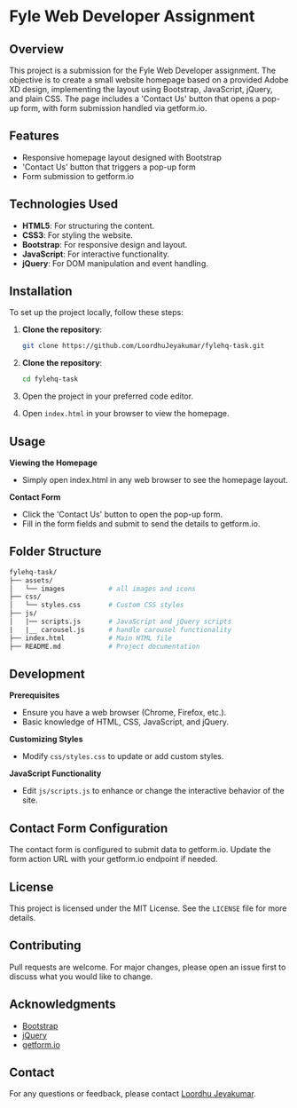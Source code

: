 # Fyle Web Developer Assignment

## Overview

This project is a submission for the Fyle Web Developer assignment. The objective is to create a small website homepage based on a provided Adobe XD design, implementing the layout using Bootstrap, JavaScript, jQuery, and plain CSS. The page includes a 'Contact Us' button that opens a pop-up form, with form submission handled via getform.io.

## Features

- Responsive homepage layout designed with Bootstrap
- 'Contact Us' button that triggers a pop-up form
- Form submission to getform.io

## Technologies Used

- **HTML5**: For structuring the content.
- **CSS3**: For styling the website.
- **Bootstrap**: For responsive design and layout.
- **JavaScript**: For interactive functionality.
- **jQuery**: For DOM manipulation and event handling.

## Installation

To set up the project locally, follow these steps:

1. **Clone the repository**:

   ```sh
   git clone https://github.com/LoordhuJeyakumar/fylehq-task.git

   ```

2. **Clone the repository**:
   ```sh
   cd fylehq-task
   ```
3. Open the project in your preferred code editor.
4. Open `index.html` in your browser to view the homepage.

## Usage

**Viewing the Homepage**

- Simply open index.html in any web browser to see the homepage layout.

**Contact Form**

- Click the 'Contact Us' button to open the pop-up form.
-   Fill in the form fields and submit to send the details to getform.io.

## Folder Structure
```graphql
fylehq-task/
├── assets/
│   └── images           # all images and icons
├── css/
│   └── styles.css       # Custom CSS styles
├── js/
│   |── scripts.js       # JavaScript and jQuery scripts
|   |__ carousel.js      # handle carousel functionality
├── index.html           # Main HTML file
├── README.md            # Project documentation

```

## Development
**Prerequisites**
-   Ensure you have a web browser (Chrome, Firefox, etc.).
-   Basic knowledge of HTML, CSS, JavaScript, and jQuery.

**Customizing Styles**
-   Modify `css/styles.css` to update or add custom styles.

**JavaScript Functionality**
-   Edit `js/scripts.js` to enhance or change the interactive behavior of the site.

## Contact Form Configuration
The contact form is configured to submit data to getform.io. Update the form action URL with your getform.io endpoint if needed.

## License

This project is licensed under the MIT License. See the `LICENSE` file for more details.

## Contributing

Pull requests are welcome. For major changes, please open an issue first to discuss what you would like to change.

## Acknowledgments

- [Bootstrap](https://getbootstrap.com/)
- [jQuery](https://jquery.com/)
- [getform.io](https://getform.io/)

## Contact

For any questions or feedback, please contact [Loordhu Jeyakumar](mailto:loordhujeyakumar@gmail.com).

